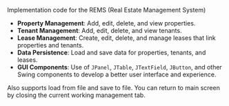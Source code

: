 Implementation code for the REMS (Real Estate Management System)

- **Property Management**: Add, edit, delete, and view properties.
- **Tenant Management**: Add, edit, delete, and view tenants.
- **Lease Management**: Create, edit, delete, and manage leases that link properties and tenants.
- **Data Persistence**: Load and save data for properties, tenants, and leases.
- **GUI Components**: Use of `JPanel`, `JTable`, `JTextField`, `JButton`, and other Swing components to develop a better user interface and experience.

Also supports load from file and save to file.
You can return to main screen by closing the current working management tab. 

